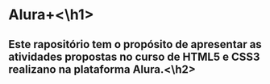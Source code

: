 <h1>Alura+<\h1>

<h2>Este rapositório tem o propósito de apresentar as atividades propostas no curso de HTML5 e CSS3 realizano na plataforma Alura.<\h2>
